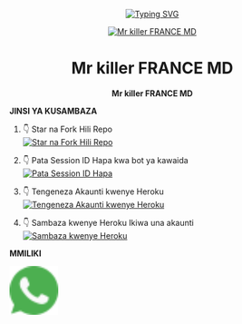 <!DOCTYPE html>
<html lang="sw">
<head>
    <meta charset="UTF-8">
    <meta name="viewport" content="width=device-width, initial-scale=1.0">
    <title>Slideshow na Mchango</title>
    <style>
        .slideshow-container {
            max-width: 500px;
            position: relative;
            margin: auto;
        }
        .slides {
            display: none;
            width: 100%;
        }
    </style>
</head>
<body>

<!-- SVG Typing Animation -->
<p align="center">
  <a href="https://git.io/typing-svg">
    <img src="https://readme-typing-svg.demolab.com?font=Black+Ops+One&size=50&pause=1000&color=1BAFBAFF&center=true&width=910&height=100&lines=ASANTE+KWA+MCHANGO+WAKO+-+USISAHAU+KUFORK+REPO+LANGU;IMETENGENEZWA+NA+Mr+killer+FRANCE+MD;ILITOLEWA+25.9.2024" alt="Typing SVG" />
  </a>
</p>

<!-- Slideshow of Images -->
<div class="slideshow-container">
    <img class="slides" src="https://tse2.mm.bing.net/th?id=OIP.bgLAnTj7pQrz2547qbwyqAHaHa&pid=Api" alt="Picha 1">
    <img class="slides" src="https://tse1.mm.bing.net/th?id=OIP.BUcz4f3MyHyexLiROyo-eAHaHa&pid=Api" alt="Picha 2">
    <img class="slides" src="https://tse1.mm.bing.net/th?id=OIP.hqxX5j6WBox2HSH5428Z8QHaEK&pid=Api" alt="Picha 3">
</div>

<script>
    let index = 0;
    function showSlides() {
        let slides = document.getElementsByClassName("slides");
        for (let i = 0; i < slides.length; i++) {
            slides[i].style.display = "none";
        }
        index++;
        if (index > slides.length) { index = 1 }
        slides[index - 1].style.display = "block";
        setTimeout(showSlides, 2000); // Badilisha kila sekunde 2
    }
    showSlides();
</script>

<!-- Links and Buttons -->
<p align="center">
  <a href="https://whatsapp.com/channel/0029VawO6hgF6sn7k3SuVU3z">
    <img alt="Mr killer FRANCE MD" height="300" src="https://tse2.mm.bing.net/th?id=OIP.bgLAnTj7pQrz2547qbwyqAHaHa&pid=Api" />
  </a>
</p>

<h1 align="center">Mr killer FRANCE MD</h1>

<p align="center"><b>Mr killer FRANCE MD</b></p>

<!-- Badges for GitHub Repo and Heroku -->
**JINSI YA KUSAMBAZA**

1. 👇 Star na Fork Hili Repo  
   [![Star na Fork Hili Repo](https://img.shields.io/static/v1?label=Star%20%26%20Fork%20Hili%20Repo&message=GitHub&color=181717&style=for-the-badge&logo=github&logoColor=white)](https://github.com/ibra-pixel/Ibupixel-/fork)  

2. 👇 Pata Session ID Hapa kwa bot ya kawaida  
   [![Pata Session ID Hapa](https://img.shields.io/static/v1?label=Session%20ID&message=Generate&color=FF4500&style=for-the-badge&logo=firefox&logoColor=white)](https://mr-killer-france-md-pair-code.onrender.com) 

3. 👇 Tengeneza Akaunti kwenye Heroku  
   [![Tengeneza Akaunti kwenye Heroku](https://img.shields.io/static/v1?label=Tengeneza%20Akaunti&message=Heroku&color=430098&style=for-the-badge&logo=heroku&logoColor=white)](https://heroku.com)  

4. 👇 Sambaza kwenye Heroku Ikiwa una akaunti  
   [![Sambaza kwenye Heroku](https://img.shields.io/static/v1?label=Sambaza%20kwenye&message=Heroku&color=430098&style=for-the-badge&logo=heroku&logoColor=white)](https://dashboard.heroku.com/new?template=https://github.com/ibra-pixel/Ibupixel-/tree/main)  

**MMILIKI**

<p align="center">
  <a href="https://wa.me/255775379095">
    <img align="left" alt="Mr killer FRANCE MD | WhatsApp" width="86px" src="https://raw.githubusercontent.com/PikaBotz/My_Personal_Space/main/Images/AnyaBot_pics/Anya_v2/Whatsapp.svg" />
  </a>
</p>

</body>
</html>